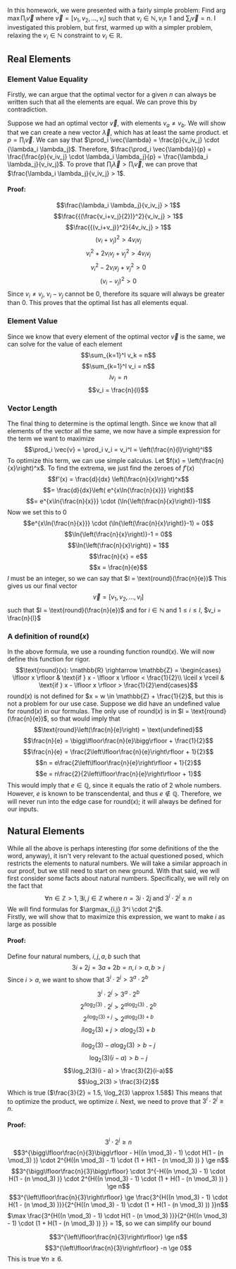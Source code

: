 In this homework, we were presented with a fairly simple problem:
Find $\arg\max \prod_i \vec{v}$ where $\vec{v} = \left[ v_1, v_2, \dots, v_i\right]$ such that $v_i \in \mathbb{N}, v_i \ge$ 1 and $\sum_i \vec{v} = n$. I investigated this problem, but first, warmed up with a simpler problem, relaxing the $v_i \in \mathbb{N}$ constraint to $v_i \in \mathbb{R}$.

## Real Elements
$$\DeclareMathOperator*{\argmax}{argmax}$$
### Element Value Equality

Firstly, we can argue that the optimal vector for a given $n$ can always be written such that all the elements are equal. We can prove this by contradiction. 

Suppose we had an optimal vector $\vec{v}$, with elements $v_a \ne v_b$. We will show that we can create a new vector $\vec{\lambda}$, which has at least the same product. et $p = \prod_i \vec{v}$. We can say that $\prod_i \vec{\lambda} = \frac{p}{v_iv_j} \cdot {\lambda_i \lambda_j}$. Therefore, $\frac{\prod_i \vec{\lambda}}{p} = \frac{\frac{p}{v_iv_j} \cdot \lambda_i \lambda_j}{p} = \frac{\lambda_i \lambda_j}{v_iv_j}$. 
To prove that $\prod_i \vec{\lambda} > \prod_i \vec{v}$, we can prove that $\frac{\lambda_i \lambda_j}{v_iv_j} > 1$.
#### Proof:
$$\frac{\lambda_i \lambda_j}{v_iv_j} > 1$$$$\frac{{(\frac{v_i+v_j}{2})}^2}{v_iv_j} > 1$$
$$\frac{{(v_i+v_j)}^2}{4v_iv_j} > 1$$
$${(v_i+v_j)}^2 > 4v_iv_j$$
$$v_i^2 + 2v_iv_j + v_j^2 > 4v_iv_j$$
$$v_i^2 -2v_iv_j + v_j^2 > 0$$
$$(v_i - v_j)^2 > 0$$
Since $v_i \ne v_j$, $v_i - v_j$ cannot be 0, therefore its square will always be greater than 0.
This proves that the optimal list has all elements equal. 

### Element Value

Since we know that every element of the optimal vector $\vec{v}$ is the same, we can solve for the value of each element
$$\sum_{k=1}^l v_k = n$$
$$\sum_{k=1}^l v_i = n$$
$$lv_i = n$$
$$v_i = \frac{n}{l}$$
### Vector Length

The final thing to determine is the optimal length. Since we know that all elements of the vector all the same, we now have a simple expression for the term we want to maximize
$$\prod_i \vec{v} = \prod_i v_i = v_i^l = \left(\frac{n}{l}\right)^l$$
To optimize this term, we can use simple calculus. Let $f(x) = \left(\frac{n}{x}\right)^x$. To find the extrema, we just find the zeroes of $f'(x)$
$$f'(x) = \frac{d}{dx} \left(\frac{n}{x}\right)^x$$$$= \frac{d}{dx}\left( e^{x\ln{\frac{n}{x}}} \right)$$
$$= e^{x\ln{\frac{n}{x}}} \cdot (\ln{\left(\frac{n}{x}\right)}-1)$$
Now we set this to $0$
$$e^{x\ln{\frac{n}{x}}} \cdot (\ln{\left(\frac{n}{x}\right)}-1) = 0$$
$$\ln{\left(\frac{n}{x}\right)}-1 = 0$$
$$\ln{\left(\frac{n}{x}\right)} = 1$$
$$\frac{n}{x} = e$$
$$x = \frac{n}{e}$$
$l$ must be an integer, so we can say that $l = \text{round}(\frac{n}{e})$
This gives us our final vector
$$\vec{v} = [v_1, v_2, \dots, v_l]$$
such that $l = \text{round}(\frac{n}{e})$ and for $i \in \mathbb{N}$ and $1 \le i \le l$, $v_i = \frac{n}{l}$

### A definition of $\text{round}(x)$

In the above formula, we use a rounding function $\text{round}(x)$. We will now define this function for rigor. 
$$\text{round}(x): \mathbb{R} \rightarrow \mathbb{Z} = \begin{cases} \lfloor x \rfloor & \text{if } x - \lfloor x \rfloor < \frac{1}{2}\\ \lceil x \rceil & \text{if } x - \lfloor x \rfloor > \frac{1}{2}\end{cases}$$$\text{round}(x)$ is not defined for $x = w \in \mathbb{Z} + \frac{1}{2}$, but this is not a problem for our use case. 
Suppose we did have an undefined value for $\text{round}(x)$ in our formulas. The only use of $\text{round}(x)$ is in $l = \text{round}(\frac{n}{e})$, so that would imply that 
$$\text{round}\left(\frac{n}{e}\right) = \text{undefined}$$
$$\frac{n}{e} = \bigg\lfloor\frac{n}{e}\bigg\rfloor + \frac{1}{2}$$
$$\frac{n}{e} = \frac{2\left\lfloor\frac{n}{e}\right\rfloor + 1}{2}$$
$$n = e\frac{2\left\lfloor\frac{n}{e}\right\rfloor + 1}{2}$$
$$e = n\frac{2}{2\left\lfloor\frac{n}{e}\right\rfloor + 1}$$
This would imply that $e \in \mathbb{Q}$, since it equals the ratio of 2 whole numbers. However, $e$ is known to be transcendental, and thus $e \notin \mathbb{Q}$. Therefore, we will never run into the edge case for $\text{round}(x)$; it will always be defined for our inputs. 

## Natural Elements

While all the above is perhaps interesting (for some definitions of the the word, anyway), it isn't very relevant to the actual questioned posed, which restricts the elements to natural numbers. We will take a similar approach in our proof, but we still need to start on new ground. With that said, we will first consider some facts about natural numbers. Specifically, we will rely on the fact that 
$$\forall n \in \mathbb{Z} > 1, \exists i,j \in \mathbb{Z} \; \text{where} \; n = 3i \cdot 2j \; \text{and} \; 3^i \cdot 2^j \ge n$$
We will find formulas for $\argmax_{i,j} 3^i \cdot 2^j$.  
Firstly, we will show that to maximize this expression, we want to make $i$ as large as possible
#### Proof:

Define four natural numbers, $i, j, a, b$ such that
$$3i + 2j = 3a + 2b = n, i > a, b > j$$
Since $i > a$, we want to show that  $3^i \cdot 2^j > 3^a \cdot 2^b$

$$3^i \cdot 2^j > 3^a \cdot 2^b$$
$$2^{i\log_2(3)} \cdot 2^j > 2^{a\log_2(3)} \cdot 2^b$$
$$2^{i\log_2(3) + j}> 2^{a\log_2(3) + b}$$
$$i\log_2(3) + j> a\log_2(3) + b$$

$$i\log_2(3) - a\log_2(3) > b - j$$
$$\log_2(3)(i - a) > b - j$$$$\log_2(3)(i - a) > \frac{3}{2}(i-a)$$
$$\log_2(3) > \frac{3}{2}$$
Which is true ($\frac{3}{2} = 1.5, \log_2(3) \approx 1.58$)
This means that to optimize the product, we optimize $i$. 
Next, we need to prove that $3^i \cdot 2^j \ge n$.


#### Proof:
$$3^i \cdot 2^j \ge n$$
$$3^{\bigg\lfloor\frac{n}{3}\bigg\rfloor - H((n \mod_3) - 1) \cdot H(1 - (n \mod_3) )} \cdot 2^{H((n \mod_3) - 1) \cdot (1 + H(1 - (n \mod_3) )) } \ge n$$
$$3^{\bigg\lfloor\frac{n}{3}\bigg\rfloor} \cdot 3^{-H((n \mod_3) - 1) \cdot H(1 - (n \mod_3) )}
\cdot 2^{H((n \mod_3) - 1) \cdot (1 + H(1 - (n \mod_3) ))  } \ge n$$
$$3^{\left\lfloor\frac{n}{3}\right\rfloor} \ge \frac{3^{H((n \mod_3) - 1) \cdot H(1 - (n \mod_3) )}}{2^{H((n \mod_3) - 1) \cdot (1 + H(1 - (n \mod_3) ))  }}n$$
$\max \frac{3^{H((n \mod_3) - 1) \cdot H(1 - (n \mod_3) )}}{2^{H((n \mod_3) - 1) \cdot (1 + H(1 - (n \mod_3) ))  }} = 1$, so we can simplify our bound

$$3^{\left\lfloor\frac{n}{3}\right\rfloor} \ge n$$
$$3^{\left\lfloor\frac{n}{3}\right\rfloor} -n \ge 0$$
This is true $\forall n \ge 6$. 
